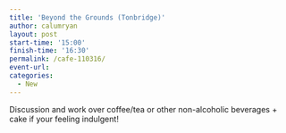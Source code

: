 ```yaml
---
title: 'Beyond the Grounds (Tonbridge)'
author: calumryan
layout: post
start-time: '15:00'
finish-time: '16:30'
permalink: /cafe-110316/
event-url:
categories:
  - New
---
```

Discussion and work over coffee/tea or other non-alcoholic beverages + cake if your feeling indulgent!
<!--more-->
